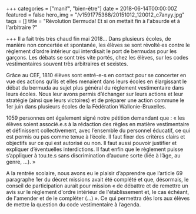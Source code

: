 +++
categories = ["manif", "bien-être"]
date = 2018-06-14T00:00:00Z
featured = false
hero_img = "/v1591775368/20151012_120012_c7anyy.jpg"
tags = []
title = "Révolution Bermuda! Et si on mettait fin à l'absurde et à l'arbitraire ?"

+++
Il a fait très très chaud fin mai 2018… Dans plusieurs écoles, de manière non concertée et spontanée, les élèves se sont révolté·es contre le règlement d’ordre intérieur qui interdisait le port de bermudas pour les garçons. Les débats se sont très vite portés, chez les élèves, sur les codes vestimentaires souvent très arbitraires et sexistes.

Grâce au CEF, 1810 élèves sont entré-e-s en contact pour se concerter en vue des actions qu’ils et elles menaient dans leurs écoles en élargissant le débat du bermuda au sujet plus général du règlement vestimentaire dans leurs écoles. Nous leur avons permis d’échanger sur leurs actions et leur stratégie (ainsi que leurs victoires) et de préparer une action commune le 1er juin dans plusieurs écoles de la Fédération Wallonie-Bruxelles.

1059 personnes ont également signé notre pétition demandant que : « les élèves soient associé.e.s à la rédaction des règles en matière vestimentaire et définissent collectivement, avec l’ensemble du personnel éducatif, ce qui est permis ou pas comme tenue à l’école. Il faut fixer des critères clairs et objectifs sur ce qui est autorisé ou non. Il faut aussi pouvoir justifier et expliquer d’éventuelles interdictions. Il faut enfin que le règlement puisse s’appliquer à tou.te.s sans discrimination d’aucune sorte (liée à l’âge, au genre, …). »

A la rentrée scolaire, nous avons eu le plaisir d’apprendre que l’article 69 paragraphe 1er du décret missions avait été complété et que, désormais, le conseil de participation aurait pour mission « de débattre et de remettre un avis sur le règlement d'ordre intérieur de l'établissement et, le cas échéant, de l'amender et de le compléter (…) ». Ce qui permettra dès lors aux élèves de mettre la question du code vestimentaire à l’agenda.